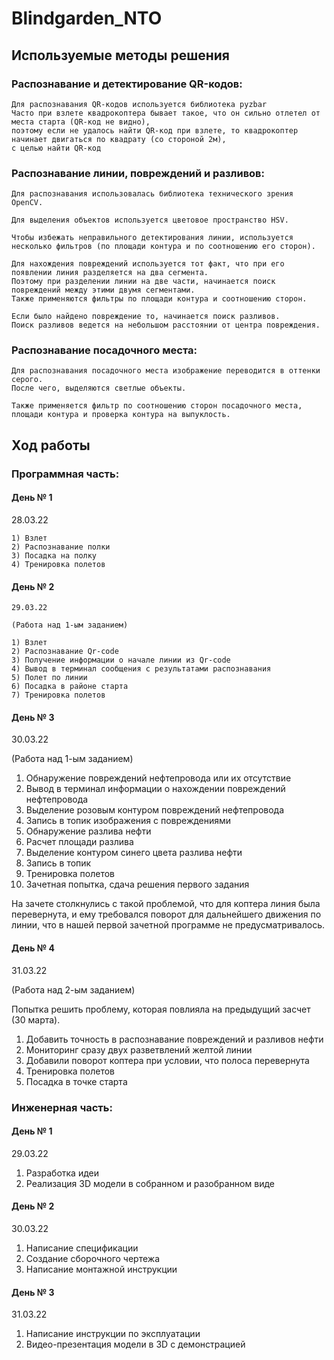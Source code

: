 # Blindgarden_NTO

## Используемые методы решения

### Распознавание и детектирование QR-кодов:

    Для распознавания QR-кодов используется библиотека pyzbar
    Часто при взлете квадрокоптера бывает такое, что он сильно отлетел от места старта (QR-код не видно),
    поэтому если не удалось найти QR-код при взлете, то квадрокоптер начинает двигаться по квадрату (со стороной 2м),
    с целью найти QR-код

### Распознавание линии, повреждений и разливов:

    Для распознавания использовалась библиотека технического зрения OpenCV.

    Для выделения объектов используется цветовое пространство HSV.

    Чтобы избежать неправильного детектирования линии, используется 
    несколько фильтров (по площади контура и по соотношению его сторон).

    Для нахождения повреждений используется тот факт, что при его появлении линия разделяется на два сегмента.
    Поэтому при разделении линии на две части, начинается поиск повреждений между этими двумя сегментами.
    Также применяются фильтры по площади контура и соотношению сторон.

    Если было найдено повреждение то, начинается поиск разливов.
    Поиск разливов ведется на небольшом расстоянии от центра повреждения.

### Распознавание посадочного места:

    Для распознавания посадочного места изображение переводится в оттенки серого.
    После чего, выделяются светлые объекты.

    Также применяется фильтр по соотношению сторон посадочного места,
    площади контура и проверка контура на выпуклость.
    
## Ход работы              

### Программная часть:

#### День № 1

28.03.22

    1) Взлет
    2) Распознавание полки
    3) Посадка на полку
    4) Тренировка полетов

#### День № 2

    29.03.22

    (Работа над 1-ым заданием)

    1) Взлет
    2) Распознавание Qr-code
    3) Получение информации о начале линии из Qr-code
    4) Вывод в терминал сообщения с результатами распознавания
    5) Полет по линии
    6) Посадка в районе старта 
    7) Тренировка полетов

#### День № 3

30.03.22

(Работа над 1-ым заданием)

1) Обнаружение повреждений нефтепровода или их отсутствие
2) Вывод в терминал информации о нахождении повреждений нефтепровода
3) Выделение розовым контуром повреждений нефтепровода
4) Запись в топик изображения с повреждениями
5) Обнаружение разлива нефти
6) Расчет площади разлива
7) Выделение контуром синего цвета разлива нефти
8) Запись в топик
9) Тренировка полетов
10) Зачетная попытка, сдача решения первого задания

На зачете столкнулись с такой проблемой, что для коптера линия была перевернута,
и ему требовался поворот для дальнейшего движения по линии, что в нашей первой 
зачетной программе не предусматривалось.

#### День № 4

31.03.22

(Работа над 2-ым заданием)

Попытка решить проблему, которая повлияла на предыдущий засчет (30 марта).

1) Добавить точность в распознавание повреждений и разливов нефти
2) Мониторинг сразу двух разветвлений желтой линии 
3) Добавили поворот коптера при условии, что полоса перевернута
4) Тренировка полетов
5) Посадка в точке старта

### Инженерная часть:

#### День № 1

29.03.22

1) Разработка идеи 
2) Реализация 3D модели в собранном и разобранном виде

#### День № 2

30.03.22

1) Написание спецификации
2) Создание сборочного чертежа
3) Написание монтажной инструкции

#### День № 3

31.03.22

1) Написание инструкции по эксплуатации
2) Видео-презентация модели в 3D с демонстрацией

